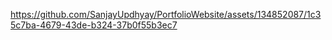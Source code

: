 


https://github.com/SanjayUpdhyay/PortfolioWebsite/assets/134852087/1c35c7ba-4679-43de-b324-37b0f55b3ec7

